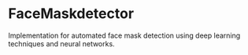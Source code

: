 # FaceMaskdetector
Implementation for automated face mask detection using deep learning techniques and neural networks.
